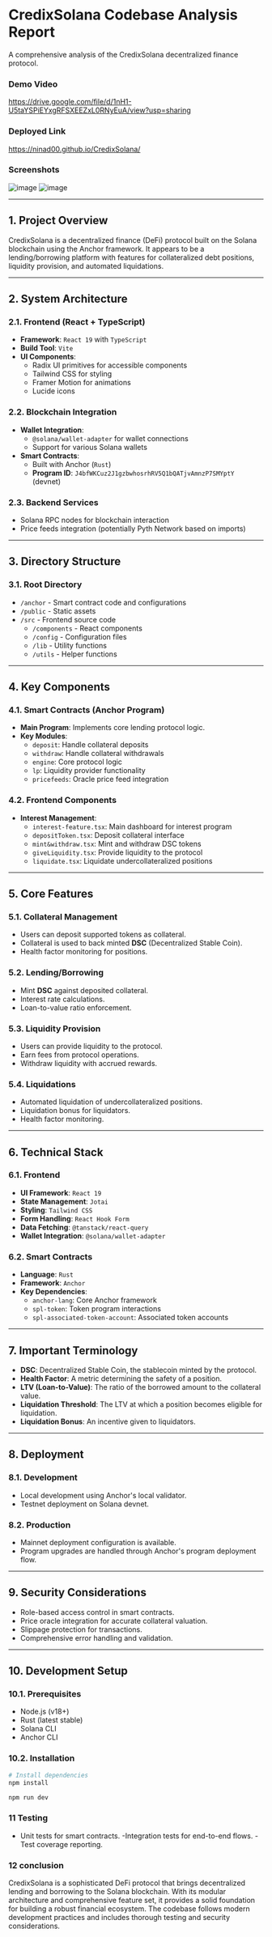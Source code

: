 # CredixSolana Codebase Analysis Report

A comprehensive analysis of the CredixSolana decentralized finance protocol.

### Demo Video

https://drive.google.com/file/d/1nH1-U5taYSPiEYxgRFSXEEZxL0RNyEuA/view?usp=sharing

### Deployed Link

https://ninad00.github.io/CredixSolana/

### Screenshots

![image](public/ss1.png)
![image](public/ss2.png)

---

## 1. Project Overview

CredixSolana is a decentralized finance (DeFi) protocol built on the Solana blockchain using the Anchor framework. It appears to be a lending/borrowing platform with features for collateralized debt positions, liquidity provision, and automated liquidations.

---

## 2. System Architecture

### 2.1. Frontend (React + TypeScript)

-   **Framework**: `React 19` with `TypeScript`
-   **Build Tool**: `Vite`
-   **UI Components**:
    -   Radix UI primitives for accessible components
    -   Tailwind CSS for styling
    -   Framer Motion for animations
    -   Lucide icons

### 2.2. Blockchain Integration

-   **Wallet Integration**:
    -   `@solana/wallet-adapter` for wallet connections
    -   Support for various Solana wallets
-   **Smart Contracts**:
    -   Built with Anchor (`Rust`)
    -   **Program ID**: `J4bfWKCuz2J1gzbwhosrhRV5Q1bQATjvAmnzP7SMYptY` (devnet)

### 2.3. Backend Services

-   Solana RPC nodes for blockchain interaction
-   Price feeds integration (potentially Pyth Network based on imports)

---

## 3. Directory Structure

### 3.1. Root Directory

-   `/anchor` - Smart contract code and configurations
-   `/public` - Static assets
-   `/src` - Frontend source code
    -   `/components` - React components
    -   `/config` - Configuration files
    -   `/lib` - Utility functions
    -   `/utils` - Helper functions

---

## 4. Key Components

### 4.1. Smart Contracts (Anchor Program)

-   **Main Program**: Implements core lending protocol logic.
-   **Key Modules**:
    -   `deposit`: Handle collateral deposits
    -   `withdraw`: Handle collateral withdrawals
    -   `engine`: Core protocol logic
    -   `lp`: Liquidity provider functionality
    -   `pricefeeds`: Oracle price feed integration

### 4.2. Frontend Components

-   **Interest Management**:
    -   `interest-feature.tsx`: Main dashboard for interest program
    -   `depositToken.tsx`: Deposit collateral interface
    -   `mint&withdraw.tsx`: Mint and withdraw DSC tokens
    -   `giveLiquidity.tsx`: Provide liquidity to the protocol
    -   `liquidate.tsx`: Liquidate undercollateralized positions

---

## 5. Core Features

### 5.1. Collateral Management

-   Users can deposit supported tokens as collateral.
-   Collateral is used to back minted **DSC** (Decentralized Stable Coin).
-   Health factor monitoring for positions.

### 5.2. Lending/Borrowing

-   Mint **DSC** against deposited collateral.
-   Interest rate calculations.
-   Loan-to-value ratio enforcement.

### 5.3. Liquidity Provision

-   Users can provide liquidity to the protocol.
-   Earn fees from protocol operations.
-   Withdraw liquidity with accrued rewards.

### 5.4. Liquidations

-   Automated liquidation of undercollateralized positions.
-   Liquidation bonus for liquidators.
-   Health factor monitoring.

---

## 6. Technical Stack

### 6.1. Frontend

-   **UI Framework**: `React 19`
-   **State Management**: `Jotai`
-   **Styling**: `Tailwind CSS`
-   **Form Handling**: `React Hook Form`
-   **Data Fetching**: `@tanstack/react-query`
-   **Wallet Integration**: `@solana/wallet-adapter`

### 6.2. Smart Contracts

-   **Language**: `Rust`
-   **Framework**: `Anchor`
-   **Key Dependencies**:
    -   `anchor-lang`: Core Anchor framework
    -   `spl-token`: Token program interactions
    -   `spl-associated-token-account`: Associated token accounts

---

## 7. Important Terminology

-   **DSC**: Decentralized Stable Coin, the stablecoin minted by the protocol.
-   **Health Factor**: A metric determining the safety of a position.
-   **LTV (Loan-to-Value)**: The ratio of the borrowed amount to the collateral value.
-   **Liquidation Threshold**: The LTV at which a position becomes eligible for liquidation.
-   **Liquidation Bonus**: An incentive given to liquidators.

---

## 8. Deployment

### 8.1. Development

-   Local development using Anchor's local validator.
-   Testnet deployment on Solana devnet.

### 8.2. Production

-   Mainnet deployment configuration is available.
-   Program upgrades are handled through Anchor's program deployment flow.

---

## 9. Security Considerations

-   Role-based access control in smart contracts.
-   Price oracle integration for accurate collateral valuation.
-   Slippage protection for transactions.
-   Comprehensive error handling and validation.

---

## 10. Development Setup

### 10.1. Prerequisites

-   Node.js (v18+)
-   Rust (latest stable)
-   Solana CLI
-   Anchor CLI

### 10.2. Installation

```bash
# Install dependencies
npm install

npm run dev
```

### 11 Testing

- Unit tests for smart contracts.
-Integration tests for end-to-end flows.
-Test coverage reporting.
### 12 conclusion

CredixSolana is a sophisticated DeFi protocol that brings decentralized lending and borrowing to the Solana blockchain. With its modular architecture and comprehensive feature set, it provides a solid foundation for building a robust financial ecosystem. The codebase follows modern development practices and includes thorough testing and security considerations.

